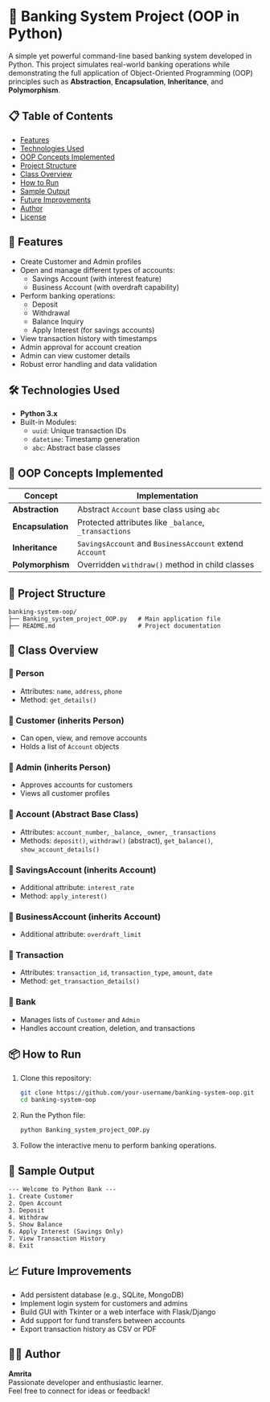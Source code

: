 # 🏦 Banking System Project (OOP in Python)

A simple yet powerful command-line based banking system developed in Python. This project simulates real-world banking operations while demonstrating the full application of Object-Oriented Programming (OOP) principles such as **Abstraction**, **Encapsulation**, **Inheritance**, and **Polymorphism**.

## 📋 Table of Contents
- [Features](#-features)
- [Technologies Used](#-technologies-used)
- [OOP Concepts Implemented](#-oop-concepts-implemented)
- [Project Structure](#-project-structure)
- [Class Overview](#-class-overview)
- [How to Run](#-how-to-run)
- [Sample Output](#-sample-output)
- [Future Improvements](#-future-improvements)
- [Author](#-author)
- [License](#-license)

## 🚀 Features

- Create Customer and Admin profiles
- Open and manage different types of accounts:
  - Savings Account (with interest feature)
  - Business Account (with overdraft capability)
- Perform banking operations:
  - Deposit
  - Withdrawal
  - Balance Inquiry
  - Apply Interest (for savings accounts)
- View transaction history with timestamps
- Admin approval for account creation
- Admin can view customer details
- Robust error handling and data validation

## 🛠️ Technologies Used

- **Python 3.x**
- Built-in Modules:
  - `uuid`: Unique transaction IDs
  - `datetime`: Timestamp generation
  - `abc`: Abstract base classes

## 🧠 OOP Concepts Implemented

| Concept        | Implementation                                  |
|----------------|--------------------------------------------------|
| **Abstraction** | Abstract `Account` base class using `abc`       |
| **Encapsulation** | Protected attributes like `_balance`, `_transactions` |
| **Inheritance** | `SavingsAccount` and `BusinessAccount` extend `Account` |
| **Polymorphism** | Overridden `withdraw()` method in child classes |

## 📂 Project Structure

```plaintext
banking-system-oop/
├── Banking_system_project_OOP.py   # Main application file
├── README.md                       # Project documentation
```

## 📜 Class Overview

### 🔹 Person
- Attributes: `name`, `address`, `phone`
- Method: `get_details()`

### 🔹 Customer (inherits Person)
- Can open, view, and remove accounts
- Holds a list of `Account` objects

### 🔹 Admin (inherits Person)
- Approves accounts for customers
- Views all customer profiles

### 🔹 Account (Abstract Base Class)
- Attributes: `account_number`, `_balance`, `_owner`, `_transactions`
- Methods: `deposit()`, `withdraw()` (abstract), `get_balance()`, `show_account_details()`

### 🔹 SavingsAccount (inherits Account)
- Additional attribute: `interest_rate`
- Method: `apply_interest()`

### 🔹 BusinessAccount (inherits Account)
- Additional attribute: `overdraft_limit`

### 🔹 Transaction
- Attributes: `transaction_id`, `transaction_type`, `amount`, `date`
- Method: `get_transaction_details()`

### 🔹 Bank
- Manages lists of `Customer` and `Admin`
- Handles account creation, deletion, and transactions

## 📦 How to Run

1. Clone this repository:
   ```bash
   git clone https://github.com/your-username/banking-system-oop.git
   cd banking-system-oop
   ```

2. Run the Python file:
   ```bash
   python Banking_system_project_OOP.py
   ```

3. Follow the interactive menu to perform banking operations.

## 📸 Sample Output

```plaintext
--- Welcome to Python Bank ---
1. Create Customer
2. Open Account
3. Deposit
4. Withdraw
5. Show Balance
6. Apply Interest (Savings Only)
7. View Transaction History
8. Exit
```

## 📈 Future Improvements

- Add persistent database (e.g., SQLite, MongoDB)
- Implement login system for customers and admins
- Build GUI with Tkinter or a web interface with Flask/Django
- Add support for fund transfers between accounts
- Export transaction history as CSV or PDF

## 👩‍💼 Author

**Amrita**  
Passionate developer and enthusiastic learner.  
Feel free to connect for ideas or feedback!



